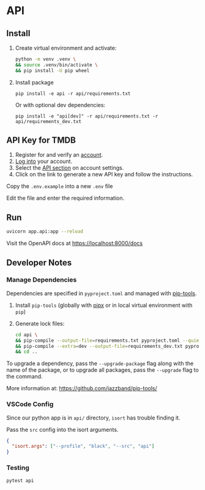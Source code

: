 # API

## Install

1. Create virtual environment and activate:

    ```sh
    python -m venv .venv \
    && source .venv/bin/activate \
    && pip install -U pip wheel
    ```

2. Install package

    `pip install -e api -r api/requirements.txt`

    Or with optional dev dependencies:

    `pip install -e "api[dev]" -r api/requirements.txt -r api/requirements_dev.txt`

## API Key for TMDB

1. Register for and verify an [account](https://www.themoviedb.org/account/signup).
2. [Log into](https://www.themoviedb.org/login) your account.
3. Select the [API section](https://www.themoviedb.org/settings/api) on account settings.
4. Click on the link to generate a new API key and follow the instructions.

Copy the `.env.example` into a new `.env` file

Edit the file and enter the required information.

## Run

```sh
uvicorn app.api:app --reload
```

Visit the OpenAPI docs at <https://localhost:8000/docs>

## Developer Notes

### Manage Dependencies

Dependencies are specified in `pyproject.toml` and managed with [pip-tools](https://github.com/jazzband/pip-tools/).

1. Install `pip-tools` (globally with [pipx](https://github.com/pypa/pipx) or in local virtual environment with `pip`)

2. Generate lock files:

    ```sh
    cd api \
    && pip-compile --output-file=requirements.txt pyproject.toml --quiet \
    && pip-compile --extra=dev --output-file=requirements_dev.txt pyproject.toml --quiet \
    && cd ..
    ```

To upgrade a dependency, pass the `--upgrade-package` flag along with the name of the package, or to upgrade all packages, pass the `--upgrade` flag to the command.

More information at: <https://github.com/jazzband/pip-tools/>

### VSCode Config

Since our python app is in `api/` directory, `isort` has trouble finding it.

Pass the `src` config into the isort arguments.

```json
{
  "isort.args": ["--profile", "black", "--src", "api"]
}
```

### Testing

`pytest api`
